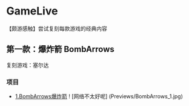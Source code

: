 # GameLive
【颇游感触】尝试复刻每款游戏的经典内容

第一款：爆炸箭 BombArrows
-------------------------
复刻游戏：塞尔达
### 项目

* [1.BombArrows爆炸箭](https://github.com/linhgf/GameLive/tree/main/BombArrows "")
! [网络不太好呢] (Previews/BombArrows_1.jpg)
